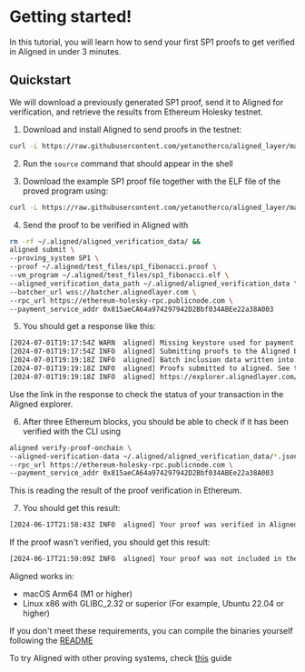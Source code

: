 # Getting started!

In this tutorial, you will learn how to send your first SP1 proofs to get verified in Aligned in under 3 minutes.

## Quickstart

We will download a previously generated SP1 proof, send it to Aligned for verification, and retrieve the results from Ethereum Holesky testnet.

1. Download and install Aligned to send proofs in the testnet:

```bash
curl -L https://raw.githubusercontent.com/yetanotherco/aligned_layer/main/batcher/aligned/install_aligned.sh | bash
```

2. Run the ```source``` command that should appear in the shell

3. Download the example SP1 proof file together with the ELF file of the proved program using:

```bash
curl -L https://raw.githubusercontent.com/yetanotherco/aligned_layer/main/batcher/aligned/get_proof_test_files.sh | bash
```

4. Send the proof to be verified in Aligned with

```bash
rm -rf ~/.aligned/aligned_verification_data/ &&
aligned submit \
--proving_system SP1 \
--proof ~/.aligned/test_files/sp1_fibonacci.proof \
--vm_program ~/.aligned/test_files/sp1_fibonacci.elf \
--aligned_verification_data_path ~/.aligned/aligned_verification_data \
--batcher_url wss://batcher.alignedlayer.com \
--rpc_url https://ethereum-holesky-rpc.publicnode.com \
--payment_service_addr 0x815aeCA64a974297942D2Bbf034ABEe22a38A003
```

5. You should get a response like this:

```bash
[2024-07-01T19:17:54Z WARN  aligned] Missing keystore used for payment. This proof will not be included if sent to Eth Mainnet
[2024-07-01T19:17:54Z INFO  aligned] Submitting proofs to the Aligned batcher...
[2024-07-01T19:19:18Z INFO  aligned] Batch inclusion data written into ./aligned_verification_data/e367d76e_0.json
[2024-07-01T19:19:18Z INFO  aligned] Proofs submitted to aligned. See the batch in the explorer:
[2024-07-01T19:19:18Z INFO  aligned] https://explorer.alignedlayer.com/batches/0xe367d76e832edec893d3a9027b3c231b2e3994c47acfac2e67197c13c9be0c4c
```

Use the link in the response to check the status of your transaction in the Aligned explorer.

6. After three Ethereum blocks, you should be able to check if it has been verified with the CLI using

```bash
aligned verify-proof-onchain \
--aligned-verification-data ~/.aligned/aligned_verification_data/*.json \
--rpc_url https://ethereum-holesky-rpc.publicnode.com \
--payment_service_addr 0x815aeCA64a974297942D2Bbf034ABEe22a38A003
```

This is reading the result of the proof verification in Ethereum.

7. You should get this result:

```bash
[2024-06-17T21:58:43Z INFO  aligned] Your proof was verified in Aligned and included in the batch!
```

If the proof wasn't verified, you should get this result:

```bash
[2024-06-17T21:59:09Z INFO  aligned] Your proof was not included in the batch.
```

Aligned works in:
- macOS Arm64 (M1 or higher)
- Linux x86 with GLIBC_2.32 or superior (For example, Ubuntu 22.04 or higher)

If you don't meet these requirements, you can compile the binaries yourself following the [README](https://github.com/yetanotherco/aligned_layer)

To try Aligned with other proving systems, check [this](../3_guides/0_submitting_proofs) guide
